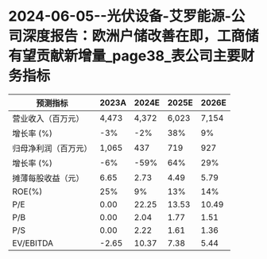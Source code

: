 # 2024-06-05--光伏设备-艾罗能源-公司深度报告：欧洲户储改善在即，工商储有望贡献新增量_page38_表公司主要财务指标

| 预测指标 | 2023A | 2024E | 2025E | 2026E |
| --- | --- | --- | --- | --- |
| 营业收入（百万元） | 4,473 | 4,372 | 6,023 | 7,154 |
| 增长率 (%) | -3% | -2% | 38% | 9% |
| 归母净利润（百万元） | 1,065 | 437 | 719 | 927 |
| 增长率 (%) | -6% | -59% | 64% | 29% |
| 摊薄每股收益（元） | 6.65 | 2.73 | 4.49 | 5.79 |
| ROE(%) | 25% | 9% | 13% | 14% |
| P/E | 0.00 | 22.25 | 13.53 | 10.49 |
| P/B | 0.00 | 2.04 | 1.77 | 1.51 |
| P/S | 0.00 | 2.22 | 1.61 | 1.36 |
| EV/EBITDA | -2.65 | 10.37 | 7.38 | 5.44 |